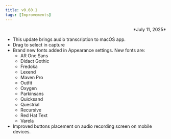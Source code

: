 ```yaml
---
title: v0.60.1
tags: [Improvements]
---
```

<div align="right">*July 11, 2025*</div>

- This update brings audio transcription to macOS app.
- Drag to select in capture
- Brand new fonts added in Appearance settings. New fonts are:
  - AR One Sans
  - Didact Gothic
  - Fredoka
  - Lexend
  - Maven Pro
  - Outfit
  - Oxygen
  - Parkinsans
  - Quicksand
  - Questrial
  - Recursive
  - Red Hat Text
  - Varela
- Improved buttons placement on audio recording screen on mobile devices.
